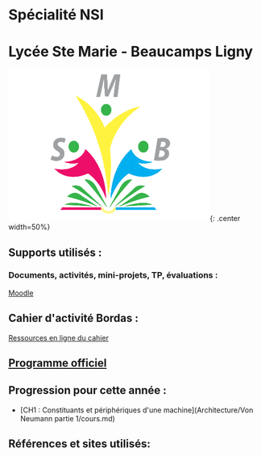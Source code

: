 # Spécialité NSI
# Lycée Ste Marie - Beaucamps Ligny

![Image](xtra/logo.png){: .center width=50%}

## Supports utilisés :
### Documents, activités, mini-projets, TP, évaluations :
[Moodle](https://ent.stemariebeaucamps.org/course/view.php?id=251)

## Cahier d'activité Bordas :
[Ressources en ligne du cahier](https://lycee.editions-bordas.fr/cahier-NSI1re)

## [Programme officiel](xtra/programme.pdf)

## Progression pour cette année :

 - [CH1 : Constituants et périphériques d'une machine](Architecture/Von Neumann partie 1/cours.md)

## Références et sites utilisés:

